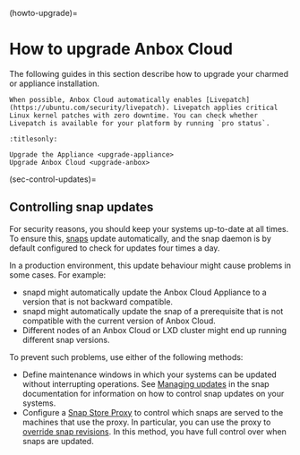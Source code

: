 (howto-upgrade)=
# How to upgrade Anbox Cloud

The following guides in this section describe how to upgrade your charmed or appliance installation.

```{note}
When possible, Anbox Cloud automatically enables [Livepatch](https://ubuntu.com/security/livepatch). Livepatch applies critical Linux kernel patches with zero downtime. You can check whether Livepatch is available for your platform by running `pro status`.
```

```{toctree}
:titlesonly:

Upgrade the Appliance <upgrade-appliance>
Upgrade Anbox Cloud <upgrade-anbox>
```

(sec-control-updates)=
## Controlling snap updates

For security reasons, you should keep your systems up-to-date at all times. To ensure this, [snaps](https://snapcraft.io/about) update automatically, and the snap daemon is by default configured to check for updates four times a day.

In a production environment, this update behaviour might cause problems in some cases. For example:

- snapd might automatically update the Anbox Cloud Appliance to a version that is not backward compatible.
- snapd might automatically update the snap of a prerequisite that is not compatible with the current version of Anbox Cloud.
- Different nodes of an Anbox Cloud or LXD cluster might end up running different snap versions.

To prevent such problems, use either of the following methods:
* Define maintenance windows in which your systems can be updated without interrupting operations. See [Managing updates](https://snapcraft.io/docs/managing-updates) in the snap documentation for information on how to control snap updates on your systems.
* Configure a [Snap Store Proxy](https://docs.ubuntu.com/snap-store-proxy/) to control which snaps are served to the machines that use the proxy. In particular, you can use the proxy to [override snap revisions](https://docs.ubuntu.com/snap-store-proxy/en/overrides). In this method, you have full control over when snaps are updated.
